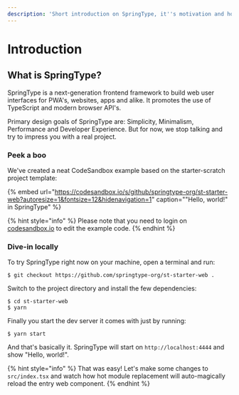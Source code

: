 ```yaml
---
description: 'Short introduction on SpringType, it''s motivation and how to quickly dive-in.'
---
```


# Introduction

## What is SpringType?

SpringType is a next-generation frontend framework to build web user interfaces for PWA's, websites, apps and alike. It promotes the use of TypeScript and modern browser API's.

Primary design goals of SpringType are: Simplicity, Minimalism, Performance and Developer Experience. But for now, we stop talking and try to impress you with a real project.

### Peek a boo

We've created a neat CodeSandbox example based on the starter-scratch project template:

{% embed url="https://codesandbox.io/s/github/springtype-org/st-starter-web?autoresize=1&fontsize=12&hidenavigation=1" caption="\"Hello, world!\" in SpringType" %}

{% hint style="info" %}
Please note that you need to login on [codesandbox.io](https://codesandbox.io) to edit the example code.
{% endhint %}

### Dive-in locally

To try SpringType right now on your machine, open a terminal and run:

```text
$ git checkout https://github.com/springtype-org/st-starter-web .
```

Switch to the project directory and install the few dependencies:

```text
$ cd st-starter-web
$ yarn
```

Finally you start the dev server it comes with just by running:

```text
$ yarn start
```

And that's basically it. SpringType will start on `http://localhost:4444` and show "Hello, world!".

{% hint style="info" %}
That was easy! Let's make some changes to `src/index.tsx` and watch how hot module replacement will auto-magically reload the entry web component.
{% endhint %}

